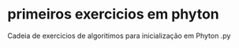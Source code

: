 # primeiros exercicios em phyton

Cadeia de exercicios de algoritimos para inicialização em Phyton .py
